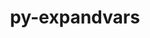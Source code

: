 ---
title: "py-expandvars"
layout: cache
categories: [package, develop]
meta: {"compilers": ["gcc@11.4.0", "gcc@9.4.0", "none"], "num_specs": 75, "num_specs_by_stack": {"e4s": 10, "e4s-neoverse_v1": 6, "e4s-oneapi": 6, "e4s-power": 1, "ml-darwin-aarch64-mps": 14, "ml-linux-aarch64-cpu": 19, "ml-linux-aarch64-cuda": 19, "ml-linux-x86_64-cpu": 19, "ml-linux-x86_64-cuda": 17, "root": 75}, "oss": ["sequoia", "ubuntu20.04", "ubuntu22.04", "ubuntu24.04"], "platforms": ["darwin", "linux"], "stacks": ["e4s", "e4s-neoverse_v1", "e4s-oneapi", "e4s-power", "ml-darwin-aarch64-mps", "ml-linux-aarch64-cpu", "ml-linux-aarch64-cuda", "ml-linux-x86_64-cpu", "ml-linux-x86_64-cuda", "root"], "targets": ["aarch64", "neoverse_v1", "ppc64le", "x86_64_v3"], "versions": ["0.12.0"]}
spec_details: [{"compiler": "none", "hash": "2qaj26rcsiuuzbek4axf4cqmmlx55z5x", "os": "sequoia", "platform": "darwin", "size": "-", "stacks": ["ml-darwin-aarch64-mps", "root"], "target": "aarch64", "variants": ["build_system=python_pip"], "versions": ["0.12.0"]}, {"compiler": "none", "hash": "2s4vmqptx54pkdc3mkqsyt62h2ijeomu", "os": "ubuntu24.04", "platform": "linux", "size": "-", "stacks": ["ml-linux-x86_64-cpu", "ml-linux-x86_64-cuda", "root"], "target": "x86_64_v3", "variants": ["build_system=python_pip"], "versions": ["0.12.0"]}, {"compiler": "none", "hash": "2wxiir46hkoxew4xebmvur22eppk73gs", "os": "ubuntu24.04", "platform": "linux", "size": "-", "stacks": ["ml-linux-aarch64-cpu", "ml-linux-aarch64-cuda", "root"], "target": "aarch64", "variants": ["build_system=python_pip"], "versions": ["0.12.0"]}, {"compiler": "none", "hash": "3aj2kvrxr7rjgkjnznychowfezph2rby", "os": "sequoia", "platform": "darwin", "size": "-", "stacks": ["ml-darwin-aarch64-mps", "root"], "target": "aarch64", "variants": ["build_system=python_pip"], "versions": ["0.12.0"]}, {"compiler": "none", "hash": "45box7z23q7b47jbbcz3zuvdrvy4i7gx", "os": "ubuntu22.04", "platform": "linux", "size": "-", "stacks": ["e4s-oneapi", "root"], "target": "x86_64_v3", "variants": ["build_system=python_pip"], "versions": ["0.12.0"]}, {"compiler": "none", "hash": "4dtmsfui4m2sbzyax5ptrbiacf2exxnp", "os": "ubuntu24.04", "platform": "linux", "size": "-", "stacks": ["ml-linux-x86_64-cpu", "ml-linux-x86_64-cuda", "root"], "target": "x86_64_v3", "variants": ["build_system=python_pip"], "versions": ["0.12.0"]}, {"compiler": "none", "hash": "4tvkzq5q7rrfximpakyduealohwfz6qk", "os": "ubuntu24.04", "platform": "linux", "size": "-", "stacks": ["ml-linux-aarch64-cpu", "ml-linux-aarch64-cuda", "root"], "target": "aarch64", "variants": ["build_system=python_pip"], "versions": ["0.12.0"]}, {"compiler": "none", "hash": "55g5nsezd56igogy43vvwxvkg2khst6a", "os": "ubuntu24.04", "platform": "linux", "size": "-", "stacks": ["ml-linux-x86_64-cpu", "ml-linux-x86_64-cuda", "root"], "target": "x86_64_v3", "variants": ["build_system=python_pip"], "versions": ["0.12.0"]}, {"compiler": "none", "hash": "5ahuikekavh22ogcfqv6cksrm5ja7k5g", "os": "ubuntu24.04", "platform": "linux", "size": "-", "stacks": ["ml-linux-x86_64-cpu", "ml-linux-x86_64-cuda", "root"], "target": "x86_64_v3", "variants": ["build_system=python_pip"], "versions": ["0.12.0"]}, {"compiler": "none", "hash": "5rjjlh67jnjxbkvdvgv3uv3kktc3i7xf", "os": "ubuntu24.04", "platform": "linux", "size": "-", "stacks": ["ml-linux-aarch64-cpu", "ml-linux-aarch64-cuda", "root"], "target": "aarch64", "variants": ["build_system=python_pip"], "versions": ["0.12.0"]}, {"compiler": "none", "hash": "5si4ix7im7kvmpqktribko5efdxq2qri", "os": "sequoia", "platform": "darwin", "size": "-", "stacks": ["ml-darwin-aarch64-mps", "root"], "target": "aarch64", "variants": ["build_system=python_pip"], "versions": ["0.12.0"]}, {"compiler": "none", "hash": "5uq5wzqhdq2q67elylivvp5lfy4tlodn", "os": "ubuntu24.04", "platform": "linux", "size": "-", "stacks": ["ml-linux-x86_64-cpu", "root"], "target": "x86_64_v3", "variants": ["build_system=python_pip"], "versions": ["0.12.0"]}, {"compiler": "none", "hash": "66qzlpw2xhd5hwnhc4gnyzwqmr7hmbn3", "os": "sequoia", "platform": "darwin", "size": "-", "stacks": ["ml-darwin-aarch64-mps", "root"], "target": "aarch64", "variants": ["build_system=python_pip"], "versions": ["0.12.0"]}, {"compiler": "none", "hash": "7jpkchvj2xa6lmbwf45mc2xoxv5wwy6w", "os": "ubuntu22.04", "platform": "linux", "size": "-", "stacks": ["e4s", "root"], "target": "x86_64_v3", "variants": ["build_system=python_pip"], "versions": ["0.12.0"]}, {"compiler": "gcc@11.4.0", "hash": "7nwrdc45fkz44os3qf7gmyqaann5hoxz", "os": "ubuntu22.04", "platform": "linux", "size": "-", "stacks": ["e4s-neoverse_v1", "root"], "target": "neoverse_v1", "variants": ["build_system=python_pip"], "versions": ["0.12.0"]}, {"compiler": "none", "hash": "a7buq7tmgdz76o26pf2ab2fwec4574ei", "os": "ubuntu22.04", "platform": "linux", "size": "-", "stacks": ["e4s", "root"], "target": "x86_64_v3", "variants": ["build_system=python_pip"], "versions": ["0.12.0"]}, {"compiler": "none", "hash": "ajbqngihjkd43ds5sra2mvlsllv3xusr", "os": "ubuntu22.04", "platform": "linux", "size": "-", "stacks": ["e4s", "root"], "target": "x86_64_v3", "variants": ["build_system=python_pip"], "versions": ["0.12.0"]}, {"compiler": "none", "hash": "boukhz4bbytyrc562amndcdpxcpehg2h", "os": "ubuntu22.04", "platform": "linux", "size": "-", "stacks": ["e4s-oneapi", "root"], "target": "x86_64_v3", "variants": ["build_system=python_pip"], "versions": ["0.12.0"]}, {"compiler": "gcc@11.4.0", "hash": "bv7mpkjzrvc2lh4fxrdel62x3wdnfa22", "os": "ubuntu22.04", "platform": "linux", "size": "-", "stacks": ["e4s-neoverse_v1", "root"], "target": "neoverse_v1", "variants": ["build_system=python_pip"], "versions": ["0.12.0"]}, {"compiler": "none", "hash": "bzjtqtt6lm5jnu5w3uybuhfbxqwu6ri6", "os": "ubuntu24.04", "platform": "linux", "size": "-", "stacks": ["ml-linux-aarch64-cpu", "ml-linux-aarch64-cuda", "root"], "target": "aarch64", "variants": ["build_system=python_pip"], "versions": ["0.12.0"]}, {"compiler": "none", "hash": "c2pdsrejq6bi4ykp35bbllvjdfcjyste", "os": "ubuntu22.04", "platform": "linux", "size": "-", "stacks": ["e4s-oneapi", "root"], "target": "x86_64_v3", "variants": ["build_system=python_pip"], "versions": ["0.12.0"]}, {"compiler": "none", "hash": "c5p4zmyn4fbgix5trxa74aiyc4er6x5m", "os": "ubuntu24.04", "platform": "linux", "size": "-", "stacks": ["ml-linux-x86_64-cpu", "ml-linux-x86_64-cuda", "root"], "target": "x86_64_v3", "variants": ["build_system=python_pip"], "versions": ["0.12.0"]}, {"compiler": "none", "hash": "c5q4xm4m6l6ufyuw7smb65ai6sjhotas", "os": "ubuntu24.04", "platform": "linux", "size": "-", "stacks": ["ml-linux-aarch64-cpu", "ml-linux-aarch64-cuda", "root"], "target": "aarch64", "variants": ["build_system=python_pip"], "versions": ["0.12.0"]}, {"compiler": "none", "hash": "c5zo7h5bufttpqx27pno6bu555uyevvp", "os": "ubuntu22.04", "platform": "linux", "size": "-", "stacks": ["e4s", "root"], "target": "x86_64_v3", "variants": ["build_system=python_pip"], "versions": ["0.12.0"]}, {"compiler": "none", "hash": "c7fzvmrwkunuq4cejzw5nk45nleuset4", "os": "ubuntu24.04", "platform": "linux", "size": "-", "stacks": ["ml-linux-aarch64-cpu", "ml-linux-aarch64-cuda", "root"], "target": "aarch64", "variants": ["build_system=python_pip"], "versions": ["0.12.0"]}, {"compiler": "gcc@11.4.0", "hash": "cgvwilj4352pej3ma7k6pds2h66uqi5j", "os": "ubuntu22.04", "platform": "linux", "size": "-", "stacks": ["e4s-neoverse_v1", "root"], "target": "neoverse_v1", "variants": ["build_system=python_pip"], "versions": ["0.12.0"]}, {"compiler": "none", "hash": "cr3k5hxw2fncgwume5vt237lpchjdcu5", "os": "ubuntu24.04", "platform": "linux", "size": "-", "stacks": ["ml-linux-aarch64-cpu", "ml-linux-aarch64-cuda", "root"], "target": "aarch64", "variants": ["build_system=python_pip"], "versions": ["0.12.0"]}, {"compiler": "none", "hash": "cyipdknyg3qmcd54ggydc43tffp6zsu2", "os": "ubuntu24.04", "platform": "linux", "size": "-", "stacks": ["ml-linux-aarch64-cpu", "ml-linux-aarch64-cuda", "root"], "target": "aarch64", "variants": ["build_system=python_pip"], "versions": ["0.12.0"]}, {"compiler": "none", "hash": "dphwxp4jihgbtwvlosxdaozl7y42m6qg", "os": "ubuntu22.04", "platform": "linux", "size": "-", "stacks": ["e4s", "root"], "target": "x86_64_v3", "variants": ["build_system=python_pip"], "versions": ["0.12.0"]}, {"compiler": "none", "hash": "e5ht6wp72vzjmzr6kqbe3mu5evaxmkff", "os": "ubuntu24.04", "platform": "linux", "size": "-", "stacks": ["ml-linux-aarch64-cpu", "ml-linux-aarch64-cuda", "root"], "target": "aarch64", "variants": ["build_system=python_pip"], "versions": ["0.12.0"]}, {"compiler": "none", "hash": "ead4ldr7ufa4sxxolabaa6gwbd5mx5i2", "os": "ubuntu24.04", "platform": "linux", "size": "-", "stacks": ["ml-linux-x86_64-cpu", "ml-linux-x86_64-cuda", "root"], "target": "x86_64_v3", "variants": ["build_system=python_pip"], "versions": ["0.12.0"]}, {"compiler": "none", "hash": "fk3xaljm4qskw7nhvnwqmtnoppu453wn", "os": "ubuntu24.04", "platform": "linux", "size": "-", "stacks": ["ml-linux-aarch64-cpu", "ml-linux-aarch64-cuda", "root"], "target": "aarch64", "variants": ["build_system=python_pip"], "versions": ["0.12.0"]}, {"compiler": "none", "hash": "fvpxx3jco2wznfzl47ko5sjaset775v5", "os": "ubuntu22.04", "platform": "linux", "size": "-", "stacks": ["e4s", "root"], "target": "x86_64_v3", "variants": ["build_system=python_pip"], "versions": ["0.12.0"]}, {"compiler": "none", "hash": "ghs2gg43cplhtvjfimvqqyqy5ysrgi4q", "os": "sequoia", "platform": "darwin", "size": "-", "stacks": ["ml-darwin-aarch64-mps", "root"], "target": "aarch64", "variants": ["build_system=python_pip"], "versions": ["0.12.0"]}, {"compiler": "none", "hash": "h7my2hg7bxxhim2oups7yjf7jurwhw2d", "os": "ubuntu24.04", "platform": "linux", "size": "-", "stacks": ["ml-linux-aarch64-cpu", "ml-linux-aarch64-cuda", "root"], "target": "aarch64", "variants": ["build_system=python_pip"], "versions": ["0.12.0"]}, {"compiler": "none", "hash": "hw2qxt6ppgm2ie7oy4rtoz7nnw6fzway", "os": "sequoia", "platform": "darwin", "size": "-", "stacks": ["ml-darwin-aarch64-mps", "root"], "target": "aarch64", "variants": ["build_system=python_pip"], "versions": ["0.12.0"]}, {"compiler": "none", "hash": "i57v6hv2vogcm4j5peoint67eeij6ojw", "os": "ubuntu24.04", "platform": "linux", "size": "-", "stacks": ["ml-linux-x86_64-cpu", "ml-linux-x86_64-cuda", "root"], "target": "x86_64_v3", "variants": ["build_system=python_pip"], "versions": ["0.12.0"]}, {"compiler": "none", "hash": "ijvqs7rpmehtojc66bs34xbnxb3ei3h7", "os": "ubuntu24.04", "platform": "linux", "size": "-", "stacks": ["ml-linux-x86_64-cpu", "ml-linux-x86_64-cuda", "root"], "target": "x86_64_v3", "variants": ["build_system=python_pip"], "versions": ["0.12.0"]}, {"compiler": "gcc@11.4.0", "hash": "inw2vw2bbyygv36uj4bctze3uwsykglj", "os": "ubuntu22.04", "platform": "linux", "size": "-", "stacks": ["e4s-neoverse_v1", "root"], "target": "neoverse_v1", "variants": ["build_system=python_pip"], "versions": ["0.12.0"]}, {"compiler": "none", "hash": "j7ewowbhf2c537npgeyjkrg53chi5h5j", "os": "ubuntu22.04", "platform": "linux", "size": "-", "stacks": ["e4s-oneapi", "root"], "target": "x86_64_v3", "variants": ["build_system=python_pip"], "versions": ["0.12.0"]}, {"compiler": "none", "hash": "jidji2acingwqsdrpqcvksmu7tgebub6", "os": "ubuntu22.04", "platform": "linux", "size": "-", "stacks": ["e4s-oneapi", "root"], "target": "x86_64_v3", "variants": ["build_system=python_pip"], "versions": ["0.12.0"]}, {"compiler": "none", "hash": "jspx42ctbt35arvbgtmc4ms7ji4i2swe", "os": "ubuntu24.04", "platform": "linux", "size": "-", "stacks": ["ml-linux-aarch64-cpu", "ml-linux-aarch64-cuda", "root"], "target": "aarch64", "variants": ["build_system=python_pip"], "versions": ["0.12.0"]}, {"compiler": "none", "hash": "juwlldbpihmvyxtiifhnw5x474fezyt3", "os": "ubuntu24.04", "platform": "linux", "size": "-", "stacks": ["ml-linux-x86_64-cpu", "ml-linux-x86_64-cuda", "root"], "target": "x86_64_v3", "variants": ["build_system=python_pip"], "versions": ["0.12.0"]}, {"compiler": "none", "hash": "lccatnpl6euzljgjx5tu5hrpx4txj6qt", "os": "ubuntu22.04", "platform": "linux", "size": "-", "stacks": ["e4s", "root"], "target": "x86_64_v3", "variants": ["build_system=python_pip"], "versions": ["0.12.0"]}, {"compiler": "none", "hash": "ljifrr67mv7auhgewuugifqj6abbv5ly", "os": "sequoia", "platform": "darwin", "size": "-", "stacks": ["ml-darwin-aarch64-mps", "root"], "target": "aarch64", "variants": ["build_system=python_pip"], "versions": ["0.12.0"]}, {"compiler": "none", "hash": "m23cpq7woj5jlxooij4mycdmnecxb7ga", "os": "ubuntu24.04", "platform": "linux", "size": "-", "stacks": ["ml-linux-aarch64-cpu", "ml-linux-aarch64-cuda", "root"], "target": "aarch64", "variants": ["build_system=python_pip"], "versions": ["0.12.0"]}, {"compiler": "none", "hash": "mgxv6mvenvyre3sl3lfdqzlifjpjbmoe", "os": "ubuntu24.04", "platform": "linux", "size": "-", "stacks": ["ml-linux-x86_64-cpu", "ml-linux-x86_64-cuda", "root"], "target": "x86_64_v3", "variants": ["build_system=python_pip"], "versions": ["0.12.0"]}, {"compiler": "none", "hash": "mug3oiqmtdluhchmt2w4kz7jope7c73n", "os": "sequoia", "platform": "darwin", "size": "-", "stacks": ["ml-darwin-aarch64-mps", "root"], "target": "aarch64", "variants": ["build_system=python_pip"], "versions": ["0.12.0"]}, {"compiler": "none", "hash": "n3cm3mv57vlwl62pxfnccj5rwsnxw3ps", "os": "ubuntu24.04", "platform": "linux", "size": "-", "stacks": ["ml-linux-x86_64-cpu", "ml-linux-x86_64-cuda", "root"], "target": "x86_64_v3", "variants": ["build_system=python_pip"], "versions": ["0.12.0"]}, {"compiler": "none", "hash": "n5qchgy7ujvlbp7i3lhzwkomyzuwy6fo", "os": "ubuntu24.04", "platform": "linux", "size": "-", "stacks": ["ml-linux-aarch64-cpu", "ml-linux-aarch64-cuda", "root"], "target": "aarch64", "variants": ["build_system=python_pip"], "versions": ["0.12.0"]}, {"compiler": "none", "hash": "n5vpce5snm2o73e24wvcb2axvdrp3rqg", "os": "ubuntu22.04", "platform": "linux", "size": "-", "stacks": ["e4s-oneapi", "root"], "target": "x86_64_v3", "variants": ["build_system=python_pip"], "versions": ["0.12.0"]}, {"compiler": "none", "hash": "nypkc4lpuk54uccrbrln6qkrf2jda2tc", "os": "ubuntu24.04", "platform": "linux", "size": "-", "stacks": ["ml-linux-aarch64-cpu", "ml-linux-aarch64-cuda", "root"], "target": "aarch64", "variants": ["build_system=python_pip"], "versions": ["0.12.0"]}, {"compiler": "none", "hash": "oqpsmbnka34jqwpjh3vk2i6jtrhb4son", "os": "sequoia", "platform": "darwin", "size": "-", "stacks": ["ml-darwin-aarch64-mps", "root"], "target": "aarch64", "variants": ["build_system=python_pip"], "versions": ["0.12.0"]}, {"compiler": "none", "hash": "pb2lxvxpo3uepd2gvizww34vcvre73l5", "os": "ubuntu22.04", "platform": "linux", "size": "-", "stacks": ["e4s", "root"], "target": "x86_64_v3", "variants": ["build_system=python_pip"], "versions": ["0.12.0"]}, {"compiler": "none", "hash": "q6lwati24x3e6ejhdkb2quyxgrbmwtek", "os": "ubuntu24.04", "platform": "linux", "size": "-", "stacks": ["ml-linux-x86_64-cpu", "ml-linux-x86_64-cuda", "root"], "target": "x86_64_v3", "variants": ["build_system=python_pip"], "versions": ["0.12.0"]}, {"compiler": "none", "hash": "rbnzjhqstoyvgcgcfwdxpwi7pffqd2vr", "os": "sequoia", "platform": "darwin", "size": "-", "stacks": ["ml-darwin-aarch64-mps", "root"], "target": "aarch64", "variants": ["build_system=python_pip"], "versions": ["0.12.0"]}, {"compiler": "none", "hash": "rdp6oly3dqgi4krknqkkn5kessqzomg4", "os": "ubuntu24.04", "platform": "linux", "size": "-", "stacks": ["ml-linux-aarch64-cpu", "ml-linux-aarch64-cuda", "root"], "target": "aarch64", "variants": ["build_system=python_pip"], "versions": ["0.12.0"]}, {"compiler": "none", "hash": "rsktovtgz3hnrkralap3yv5crfvregxf", "os": "ubuntu24.04", "platform": "linux", "size": "-", "stacks": ["ml-linux-aarch64-cpu", "ml-linux-aarch64-cuda", "root"], "target": "aarch64", "variants": ["build_system=python_pip"], "versions": ["0.12.0"]}, {"compiler": "none", "hash": "slq22uhe3u5iqkd62smezuz3vfisnsvm", "os": "ubuntu22.04", "platform": "linux", "size": "-", "stacks": ["e4s", "root"], "target": "x86_64_v3", "variants": ["build_system=python_pip"], "versions": ["0.12.0"]}, {"compiler": "gcc@11.4.0", "hash": "tdxgspgdy4w5c5atvfsliu6qp5oqqdkw", "os": "ubuntu22.04", "platform": "linux", "size": "-", "stacks": ["e4s-neoverse_v1", "root"], "target": "neoverse_v1", "variants": ["build_system=python_pip"], "versions": ["0.12.0"]}, {"compiler": "none", "hash": "tsk7bjqc5phmaza524rjmp5pwuczphxd", "os": "ubuntu24.04", "platform": "linux", "size": "-", "stacks": ["ml-linux-aarch64-cpu", "ml-linux-aarch64-cuda", "root"], "target": "aarch64", "variants": ["build_system=python_pip"], "versions": ["0.12.0"]}, {"compiler": "none", "hash": "uccl7ktafxbvcpxtuapsbgbddbkzai54", "os": "ubuntu24.04", "platform": "linux", "size": "-", "stacks": ["ml-linux-x86_64-cpu", "ml-linux-x86_64-cuda", "root"], "target": "x86_64_v3", "variants": ["build_system=python_pip"], "versions": ["0.12.0"]}, {"compiler": "gcc@9.4.0", "hash": "ui2uomn627d3bgorcqedewk4eyeyekvq", "os": "ubuntu20.04", "platform": "linux", "size": "-", "stacks": ["e4s-power", "root"], "target": "ppc64le", "variants": ["build_system=python_pip"], "versions": ["0.12.0"]}, {"compiler": "none", "hash": "v5gjpfpbqqcdeynmijgdqkwwea6pihn6", "os": "ubuntu22.04", "platform": "linux", "size": "-", "stacks": ["e4s", "root"], "target": "x86_64_v3", "variants": ["build_system=python_pip"], "versions": ["0.12.0"]}, {"compiler": "none", "hash": "w3o2po2cxcszca7manmnogxkyangdss2", "os": "sequoia", "platform": "darwin", "size": "-", "stacks": ["ml-darwin-aarch64-mps", "root"], "target": "aarch64", "variants": ["build_system=python_pip"], "versions": ["0.12.0"]}, {"compiler": "none", "hash": "wfsbdiyzwcoejjw4ywyr4zzplp6wommj", "os": "ubuntu24.04", "platform": "linux", "size": "-", "stacks": ["ml-linux-x86_64-cpu", "ml-linux-x86_64-cuda", "root"], "target": "x86_64_v3", "variants": ["build_system=python_pip"], "versions": ["0.12.0"]}, {"compiler": "none", "hash": "wsgmrdrf3f7xmryfyddid4kpbcxzt3ug", "os": "ubuntu24.04", "platform": "linux", "size": "-", "stacks": ["ml-linux-x86_64-cpu", "ml-linux-x86_64-cuda", "root"], "target": "x86_64_v3", "variants": ["build_system=python_pip"], "versions": ["0.12.0"]}, {"compiler": "gcc@11.4.0", "hash": "yfpie763lddlc2nmzrdstqzvzamjra2i", "os": "ubuntu22.04", "platform": "linux", "size": "-", "stacks": ["e4s-neoverse_v1", "root"], "target": "neoverse_v1", "variants": ["build_system=python_pip"], "versions": ["0.12.0"]}, {"compiler": "none", "hash": "ypnladdzrod5bn5j25v77ybi5c65vsr6", "os": "ubuntu24.04", "platform": "linux", "size": "-", "stacks": ["ml-linux-aarch64-cpu", "ml-linux-aarch64-cuda", "root"], "target": "aarch64", "variants": ["build_system=python_pip"], "versions": ["0.12.0"]}, {"compiler": "none", "hash": "yqmzeldcqmg7i4o4jr6tunlerppdso7j", "os": "ubuntu24.04", "platform": "linux", "size": "-", "stacks": ["ml-linux-x86_64-cpu", "root"], "target": "x86_64_v3", "variants": ["build_system=python_pip"], "versions": ["0.12.0"]}, {"compiler": "none", "hash": "ywky6z5gu4mc3vci374mrlnhmc5rn652", "os": "sequoia", "platform": "darwin", "size": "-", "stacks": ["ml-darwin-aarch64-mps", "root"], "target": "aarch64", "variants": ["build_system=python_pip"], "versions": ["0.12.0"]}, {"compiler": "none", "hash": "z5qpwliwn6x3runxkvtw5qq5c2j76lrw", "os": "ubuntu24.04", "platform": "linux", "size": "-", "stacks": ["ml-linux-x86_64-cpu", "ml-linux-x86_64-cuda", "root"], "target": "x86_64_v3", "variants": ["build_system=python_pip"], "versions": ["0.12.0"]}, {"compiler": "none", "hash": "zlumxv7y2zmo3yhemrsetgzjmzapzdxm", "os": "ubuntu24.04", "platform": "linux", "size": "-", "stacks": ["ml-linux-x86_64-cpu", "ml-linux-x86_64-cuda", "root"], "target": "x86_64_v3", "variants": ["build_system=python_pip"], "versions": ["0.12.0"]}, {"compiler": "none", "hash": "zpe2cmwyd6ipxi6rtiiyuhmpgrtdlc7z", "os": "sequoia", "platform": "darwin", "size": "-", "stacks": ["ml-darwin-aarch64-mps", "root"], "target": "aarch64", "variants": ["build_system=python_pip"], "versions": ["0.12.0"]}, {"compiler": "none", "hash": "zryoewgkeyujbr6ifgyqqqnlymbkwvzw", "os": "sequoia", "platform": "darwin", "size": "-", "stacks": ["ml-darwin-aarch64-mps", "root"], "target": "aarch64", "variants": ["build_system=python_pip"], "versions": ["0.12.0"]}]
---
